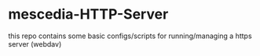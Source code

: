 # mescedia-HTTP-Server

this repo contains some basic configs/scripts for running/managing a https server (webdav)